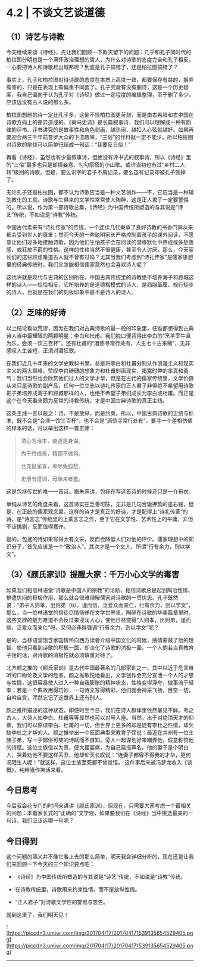 # 4.2 | 不谈文艺谈道德

## （1）诗艺与诗教

今天继续来谈《诗经》，先让我们回顾一下昨天留下的问题：几乎和孔子同时代的柏拉图分明也是一个满怀政治理想的哲人，为什么对诗歌的态度完全和孔子相反，一心要把诗人和诗歌赶出城邦呢？到底是孔子搞错了，还是柏拉图搞错了？

事实上，孔子和柏拉图对待诗歌的态度在本质上高度一致，都要保存有益的，摒弃有害的，只是在表现上有偏重不同罢了。孔子究竟有没有删诗，这是一个历史疑案，我自己偏向于认为孔子对《诗经》做过一定程度的编辑整理，至于删了多少，应该远没有古人说的那么多。

柏拉图想删的诗一定比孔子多，这倒不怪柏拉图更苛刻，而是由古希腊和古中国在诗歌方向上的差异造成的。《荷马史诗》是长篇叙事诗，我们可以理解成一种有韵律的评书。评书讲究的是故事性和角色刻画，越热闹、越扣人心弦就越好。如果再要迎合两三千年前普罗大众的下流趣味，“三俗”的作料就一定不能少。所以柏拉图对诗歌的挞伐可以简单归结成一句话：“我要反三俗！”

再看《诗经》，虽然也有少量叙事诗，但绝没有评书式的叙事诗，所以《诗经》里的“三俗”最多也只是郎情妾意、勾勾搭搭的小山歌。或许当初也有过“乡村二人转”级别的诗歌，但是，要么识字的君子不屑记录，要么虽有记录却被孔子删掉了。

无论孔子还是柏拉图，都不认为诗歌应当是一种文艺创作——不，它应当是一种辅助教化的工具。诗歌与生俱来的文学性常常使人陶醉，这是正人君子一定要警惕的。所以说，作为第一部诗歌总集，《诗经》为中国传统所塑造的与其说是“诗艺”传统，不如说是“诗教”传统。

中国古代素来有“诗礼传家”的传统，一个连续几代秉承了良好诗教的书香门第从来都会受到世人的尊重；然而今天的一些聪明家长严格控制着孩子的课外阅读，不愿意让他们过多地接触诗歌，因为他们生怕孩子会在阅读的潜移默化中养成或多愁善感、或狂放不羁的性格。这样的性格当然不很健康，甚至令人讨厌。那么，今天家长们的这些顾虑难道古人就不曾有过吗？尤其当我们考虑到“诗礼传家”是儒家思想里的经典传统时，我们又怎能相信儒家竟然也会喜欢诗人呢？

这也许就是现代与古典的区别所在，中国古典传统里的诗教绝不培养海子和顾城这样的诗人——恰恰相反，它所培养的是道德楷模式的诗人，是西服革履、规行矩步的诗人，也就是在我们的刻板印象中最不是诗人的诗人。

## （2）乏味的好诗

以上结论看似荒谬，因为在我们对古典诗歌的最一般的印象里，任谁都想得到古典诗人当中最耀眼的两颗明星：李白和杜甫。我们脱口便背得出李白的“烹羊宰牛且为乐，会须一饮三百杯”，还有杜甫的“酒债寻常行处有，人生七十古来稀”，无非感叹人生苦短，正须对酒狂歌。

在我们近几十年来的文学史教科书里，总是将李白和杜甫分别认作浪漫主义和现实主义的两大巅峰，赞叹李白磅礴的想象力和杜甫刻画现实、揭露时弊的率真和勇气；我们当然也会欣赏他们过人的文学才华，但是在古代的儒家传统里，文学价值从来只是诗歌的副产品，任何一位立志以诗礼传家的正人君子非但绝不希望用诗歌把子弟培养成海子和顾城那样的人，也绝不希望子弟们成长为李白或杜甫。而正是这个在今天看来颇为反常的诗教传统，才是中国古典诗歌的真正主线。

这条主线一言以蔽之：诗，不是放纵，而是约束。所以，中国古典诗歌的正统与标准，既不会是“会须一饮三百杯”，也不会是“酒债寻常行处有”。要寻一个差相仿佛的样本的话，可以举出这样一首五律：

> 清心为治本，直道是身谋。
> 
> 秀干终成栋，精钢不做钩。
> 
> 仓充鼠雀喜，草尽兔狐愁。
> 
> 史册有遗训，毋贻来者羞。

这是包拯传世的唯一一首诗。据朱熹讲，包拯在写这首诗的时候还只是一介布衣。

单纯从诗艺的角度来看，这首诗实在乏善可陈，无非是几句合辙押韵的座右铭，但是，在正统的儒家观念里，这样的诗才是真正的好诗，才是配得上“诗礼传家”的诗，是“诗言志”传统里的上乘言志之作，至于它在文学性、艺术性上的平庸，非但不该挑剔，反而值得嘉许。

是的，包拯的诗如果写得太有文采，反而会降低人们对他的评价。儒家理想中的知识分子，首先应该是一个“政治人”，其次才是一个文人，所谓“行有余力，则以学文”。

## （3）《颜氏家训》提醒大家：千万小心文学的毒害

如果我们相信林语堂“诗歌是中国人的宗教”的论断，相信诗歌总是起到陶冶性情、排遣忧闷的积极作用，那么就会很难理解儒家对诗歌的一贯忧思。孔子既然说：“弟子入则孝，出则弟（tì），谨而信，泛爱众而亲仁，行有余力，则以学文”，那么，当一位林语堂的信徒尽情徜徉在文学世界里，陶醉在诗歌的华美篇章里时，这些文辞的魅力难道不会反过来浸润人心，使他日益变得“入则孝，出则弟，谨而信，泛爱众而亲仁”吗，又何必非得强调“行有余力，则以学文”呢？

是的，当林语堂饱含家国情怀向西方读者介绍中国文化的时候，感情蒙蔽了他的理智，使他只看到诗歌的积极一面，却淡化了诗歌的消极一面。一个人倘若当真教育子侄的话，对诗歌的消极性就必须慎重对待了。

北齐颜之推的《颜氏家训》是古代中国最著名的几部家训之一，其中以近乎危言耸听的口吻论及文学的危害。颜之推敏锐地看出，文学创作会充分宣泄一个人的才思与性情，这很容易使人进入一种自我膨胀的精神状态，性格变得浮夸，做事流于轻率；若是一个典故用得巧妙，一句诗文写得精彩，他们就会神采飞扬，目空一切，自吟自赏，浑然忘记了这世界上还有别人。

颜之推所描述的这种状态，即便时至今日，我们在诗人群体里依然屡见不鲜。考之古人，大诗人如李白、杜甫等等显然也可以对号入座。当然，出于对绝顶天才的仰慕，我们可以原谅李白、杜甫的一切，但世界上更多的却是徒有李杜之性情，却欠缺李杜之才华的人。颜之推举出一个反面典型来教育子侄说：最近在并州有一位士族子弟，写一手鄙俗可笑的诗赋而不自知。旁人一起谋划好来嘲弄他，假意称赞他的诗赋。这位士族信以为真，便大摆宴席，为自己延揽声名。他的妻子是个明白人，哭着劝他不要这样丢丑，他却仰天长叹说：“连妻子都容不得我的才华，更何况陌生人呢！”就这样，这位士族至死都不曾觉悟。 这件事后来被冯梦龙收入《谈概》，纯粹当作笑话来看。

## 今日思考

今后我会花专门的时间来讲讲《颜氏家训》，但现在，只需要大家考虑一个最相关的问题：本着家长式的“正确的”文学观，如果要我们在《诗经》当中挑选最美的一句诗，我们应该选哪一句呢？

## 今日得到

这个问题的涵义并不像它看上去的那么简单，明天我会详细分析的，现在还是让我们来回顾一下今天的三个知识要点吧：

* 《诗经》为中国传统所塑造的与其说是“诗艺”传统，不如说是“诗教”传统。

* 在诗教传统里，诗歌用来约束性情，而不是放纵性情。

* “正人君子”对诗歌文学性的警惕与忠告。

就到这里了，我们明天见！

![https://piccdn3.umiwi.com/img/201704/17/201704171539135654529405.png](https://piccdn3.umiwi.com/img/201704/17/201704171539135654529405.png)

---
